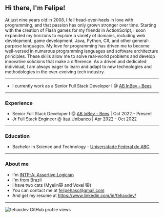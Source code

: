 ## Hi there, I'm **Felipe**!

At just nine years old in 2008, I fell head-over-heels in love with programming, and that passion has only grown stronger over time. Starting with the creation of Flash games for my friends in ActionScript, I soon expanded my horizons to explore a variety of domains, including web development, game development, Java, Python, C#, and other general-purpose languages. My love for programming has driven me to become well-versed in numerous programming languages and software architecture principles. These skills allow me to solve real-world problems and develop innovative solutions that make a difference. As a driven and dedicated individual, I am always eager to learn and adapt to new technologies and methodologies in the ever-evolving tech industry.

----

- I currently work as a Senior Full Stack Developer I @ [AB InBev - Bees](https://www.bees.com/)

----


### Experience
- Senior Full Stack Developer I @ [AB InBev - Bees](https://www.bees.com/) | Oct 2022 - Present
- Jr Full Stack Engineer @ [Itaú Unibanco](https://www.itau.com/) | Apr 2022 - Oct 2022

---

### Education
- Bachelor in Science and Technology - [Universidade Federal do ABC](https://www.ufabc.edu.br/en/)

---

### About me
- I'm [INTP-A: Assertive Logician](https://www.16personalities.com/profiles/856b00d69174e)
- I'm from Brazil
- I have two cats (Myelin😺 and Voxel 😸)
- You can contact me at <felipehasc@gmail.com>
- And get my resume at <https://www.linkedin.com/in/fehacdev/>

---

![fehacdev GitHub profile views](https://komarev.com/ghpvc/?username=HACFelipe)
